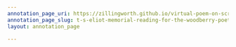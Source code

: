 ```yaml
---
annotation_page_uri: https://zillingworth.github.io/virtual-poem-on-screen/annotations/t-s-eliot-memorial-reading-for-the-woodberry-poetry-room-claudia-rankine-4-22-21--canvas-1--cinematograph---environment.json
annotation_page_slug: t-s-eliot-memorial-reading-for-the-woodberry-poetry-room-claudia-rankine-4-22-21--canvas-1--cinematograph---environment
layout: annotation_page

---
```

